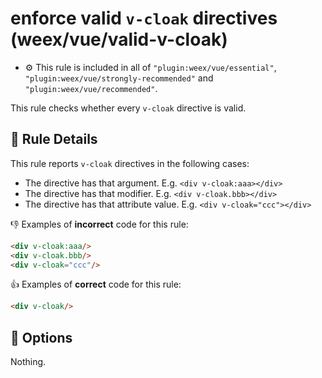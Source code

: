 # enforce valid `v-cloak` directives (weex/vue/valid-v-cloak)

- :gear: This rule is included in all of `"plugin:weex/vue/essential"`, `"plugin:weex/vue/strongly-recommended"` and `"plugin:weex/vue/recommended"`.

This rule checks whether every `v-cloak` directive is valid.

## :book: Rule Details

This rule reports `v-cloak` directives in the following cases:

- The directive has that argument. E.g. `<div v-cloak:aaa></div>`
- The directive has that modifier. E.g. `<div v-cloak.bbb></div>`
- The directive has that attribute value. E.g. `<div v-cloak="ccc"></div>`

:-1: Examples of **incorrect** code for this rule:

```html
<div v-cloak:aaa/>
<div v-cloak.bbb/>
<div v-cloak="ccc"/>
```

:+1: Examples of **correct** code for this rule:

```html
<div v-cloak/>
```

## :wrench: Options

Nothing.
